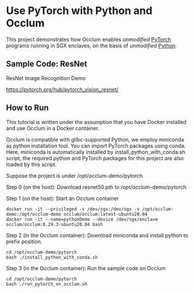 # Use PyTorch with Python and Occlum

This project demonstrates how Occlum enables _unmodified_ [PyTorch](https://pytorch.org/) programs running in SGX enclaves, on the basis of _unmodified_ [Python](https://www.python.org).

## Sample Code: ResNet
ResNet Image Recognition Demo

https://pytorch.org/hub/pytorch_vision_resnet/
## How to Run

This tutorial is written under the assumption that you have Docker installed and use Occlum in a Docker container.

Occlum is compatible with glibc-supported Python, we employ miniconda as python installation tool. You can import PyTorch packages using conda. Here, miniconda is automatically installed by install_python_with_conda.sh script, the required python and PyTorch packages for this project are also loaded by this script.

Suppose the project is under /opt/occlum-demo/pytorch

Step 0 (on the host): Download resnet50.pth to /opt/occlum-demo/pytorch

Step 1 (on the host): Start an Occlum container
```
docker run -it --privileged -v /dev/sgx:/dev/sgx -v /opt/occlum-demo:/opt/occlum-demo occlum/occlum:latest-ubuntu20.04
docker run -it --name=pythonDemo --device /dev/sgx/enclave occlum/occlum:0.29.3-ubuntu20.04 bash
```

Step 2 (in the Occlum container): Download miniconda and install python to prefix position.
```
cd /opt/occlum-demo/pytorch
bash ./install_python_with_conda.sh
```

Step 3 (in the Occlum container): Run the sample code on Occlum
```
cd /opt/occlum-demo/pytorch
bash ./run_pytorch_on_occlum.sh
```
